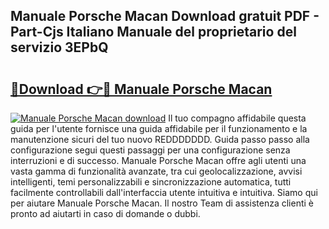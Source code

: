 ## Manuale Porsche Macan Download gratuit PDF - Part-Cjs Italiano Manuale del proprietario del servizio 3EPbQ

# <h2><a href="http://dfekr1f.blite.top/?on=Manuale+Porsche+Macan">🔗Download 👉🔴 Manuale Porsche Macan</a></h2>

[![Manuale Porsche Macan download](https://i.imgur.com/lujVjoI.png)](http://dfekr1f.blite.top/?on=Manuale+Porsche+Macan)
Il tuo compagno affidabile questa guida per l'utente fornisce una guida affidabile per il funzionamento e la manutenzione sicuri del tuo nuovo REDDDDDDD. Guida passo passo alla configurazione segui questi passaggi per una configurazione senza interruzioni e di successo. Manuale Porsche Macan offre agli utenti una vasta gamma di funzionalità avanzate, tra cui geolocalizzazione, avvisi intelligenti, temi personalizzabili e sincronizzazione automatica, tutti facilmente controllabili dall'interfaccia utente intuitiva e intuitiva. Siamo qui per aiutare Manuale Porsche Macan. Il nostro Team di assistenza clienti è pronto ad aiutarti in caso di domande o dubbi.
